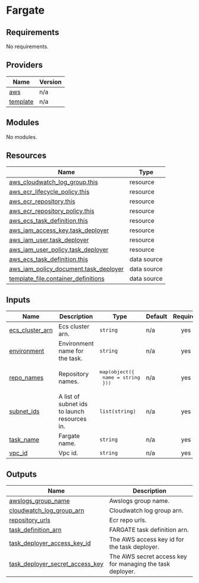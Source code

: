 # Fargate

<!-- BEGIN_TF_DOCS -->
## Requirements

No requirements.

## Providers

| Name | Version |
|------|---------|
| <a name="provider_aws"></a> [aws](#provider\_aws) | n/a |
| <a name="provider_template"></a> [template](#provider\_template) | n/a |

## Modules

No modules.

## Resources

| Name | Type |
|------|------|
| [aws_cloudwatch_log_group.this](https://registry.terraform.io/providers/hashicorp/aws/latest/docs/resources/cloudwatch_log_group) | resource |
| [aws_ecr_lifecycle_policy.this](https://registry.terraform.io/providers/hashicorp/aws/latest/docs/resources/ecr_lifecycle_policy) | resource |
| [aws_ecr_repository.this](https://registry.terraform.io/providers/hashicorp/aws/latest/docs/resources/ecr_repository) | resource |
| [aws_ecr_repository_policy.this](https://registry.terraform.io/providers/hashicorp/aws/latest/docs/resources/ecr_repository_policy) | resource |
| [aws_ecs_task_definition.this](https://registry.terraform.io/providers/hashicorp/aws/latest/docs/resources/ecs_task_definition) | resource |
| [aws_iam_access_key.task_deployer](https://registry.terraform.io/providers/hashicorp/aws/latest/docs/resources/iam_access_key) | resource |
| [aws_iam_user.task_deployer](https://registry.terraform.io/providers/hashicorp/aws/latest/docs/resources/iam_user) | resource |
| [aws_iam_user_policy.task_deployer](https://registry.terraform.io/providers/hashicorp/aws/latest/docs/resources/iam_user_policy) | resource |
| [aws_ecs_task_definition.this](https://registry.terraform.io/providers/hashicorp/aws/latest/docs/data-sources/ecs_task_definition) | data source |
| [aws_iam_policy_document.task_deployer](https://registry.terraform.io/providers/hashicorp/aws/latest/docs/data-sources/iam_policy_document) | data source |
| [template_file.container_definitions](https://registry.terraform.io/providers/hashicorp/template/latest/docs/data-sources/file) | data source |

## Inputs

| Name | Description | Type | Default | Required |
|------|-------------|------|---------|:--------:|
| <a name="input_ecs_cluster_arn"></a> [ecs\_cluster\_arn](#input\_ecs\_cluster\_arn) | Ecs cluster arn. | `string` | n/a | yes |
| <a name="input_environment"></a> [environment](#input\_environment) | Environment name for the task. | `string` | n/a | yes |
| <a name="input_repo_names"></a> [repo\_names](#input\_repo\_names) | Repository names. | <pre>map(object({<br>    name = string<br>  }))</pre> | n/a | yes |
| <a name="input_subnet_ids"></a> [subnet\_ids](#input\_subnet\_ids) | A list of subnet ids to launch resources in. | `list(string)` | n/a | yes |
| <a name="input_task_name"></a> [task\_name](#input\_task\_name) | Fargate name. | `string` | n/a | yes |
| <a name="input_vpc_id"></a> [vpc\_id](#input\_vpc\_id) | Vpc id. | `string` | n/a | yes |

## Outputs

| Name | Description |
|------|-------------|
| <a name="output_awslogs_group_name"></a> [awslogs\_group\_name](#output\_awslogs\_group\_name) | Awslogs group name. |
| <a name="output_cloudwatch_log_group_arn"></a> [cloudwatch\_log\_group\_arn](#output\_cloudwatch\_log\_group\_arn) | Cloudwatch log group arn. |
| <a name="output_repository_urls"></a> [repository\_urls](#output\_repository\_urls) | Ecr repo urls. |
| <a name="output_task_definition_arn"></a> [task\_definition\_arn](#output\_task\_definition\_arn) | FARGATE task definition arn. |
| <a name="output_task_deployer_access_key_id"></a> [task\_deployer\_access\_key\_id](#output\_task\_deployer\_access\_key\_id) | The AWS access key id for the task deployer. |
| <a name="output_task_deployer_secret_access_key"></a> [task\_deployer\_secret\_access\_key](#output\_task\_deployer\_secret\_access\_key) | The AWS secret access key for managing the task deployer. |
<!-- END_TF_DOCS -->

